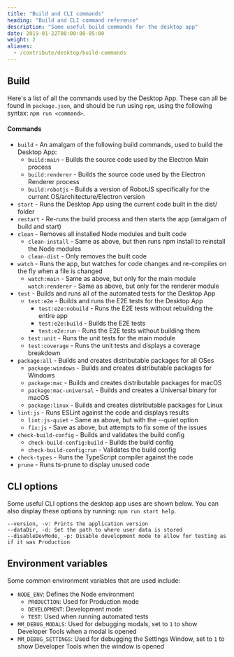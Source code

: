 ```yaml
---
title: "Build and CLI commands"
heading: "Build and CLI command reference"
description: "Some useful build commands for the desktop app"
date: 2019-01-22T00:00:00-05:00
weight: 2
aliases:
  - /contribute/desktop/build-commands
---
```


## Build

Here's a list of all the commands used by the Desktop App. These can all be found in `package.json`, and should be run using `npm`, using the following syntax: ```npm run <command>```.

#### Commands

* `build` - An amalgam of the following build commands, used to build the Desktop App:
    * `build:main` - Builds the source code used by the Electron Main process
    * `build:renderer` - Builds the source code used by the Electron Renderer process
    * `build:robotjs` - Builds a version of RobotJS specifically for the current OS/architecture/Electron version
* `start` - Runs the Desktop App using the current code built in the dist/ folder
* `restart` - Re-runs the build process and then starts the app (amalgam of build and start)
* `clean` - Removes all installed Node modules and built code
    * `clean-install` - Same as above, but then runs npm install to reinstall the Node modules
    * `clean-dist` - Only removes the built code
* `watch` - Runs the app, but watches for code changes and re-compiles on the fly when a file is changed
    * `watch:main` - Same as above, but only for the main module
    `watch:renderer` - Same as above, but only for the renderer module
* `test` - Builds and runs all of the automated tests for the Desktop App
    * `test:e2e` - Builds and runs the E2E tests for the Desktop App
        * `test:e2e:nobuild` - Runs the E2E tests without rebuilding the entire app
        * `test:e2e:build` - Builds the E2E tests
        * `test:e2e:run` - Runs the E2E tests without building them
    * `test:unit` - Runs the unit tests for the main module
    * `test:coverage` - Runs the unit tests and displays a coverage breakdown
* `package:all` - Builds and creates distributable packages for all OSes
    * `package:windows` - Builds and creates distributable packages for Windows
    * `package:mac` - Builds and creates distributable packages for macOS
    * `package:mac-universal` - Builds and creates a Universal binary for macOS
    * `package:linux` - Builds and creates distributable packages for Linux
* `lint:js` - Runs ESLint against the code and displays results
    * `lint:js-quiet` - Same as above, but with the --quiet option
    * `fix:js` - Save as above, but attempts to fix some of the issues
* `check-build-config` - Builds and validates the build config
    * `check-build-config:build` - Builds the build config
    * `check-build-config:run` - Validates the build config
* `check-types` - Runs the TypeScript compiler against the code
* `prune` - Runs ts-prune to display unused code

## CLI options
Some useful CLI options the desktop app uses are shown below. You can also display these options by running: `npm run start help`.

```
--version, -v: Prints the application version
--dataDir, -d: Set the path to where user data is stored
--disableDevMode, -p: Disable development mode to allow for testing as if it was Production
```

## Environment variables

Some common environment variables that are used include:

- `NODE_ENV`: Defines the Node environment
    - `PRODUCTION`: Used for Production mode
    - `DEVELOPMENT`: Development mode
    - `TEST`: Used when running automated tests
- `MM_DEBUG_MODALS`: Used for debugging modals, set to `1` to show Developer Tools when a modal is opened
- `MM_DEBUG_SETTINGS`: Used for debugging the Settings Window, set to `1` to show Developer Tools when the window is opened
